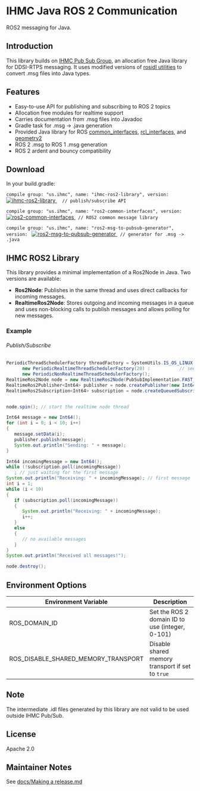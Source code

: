 # IHMC Java ROS 2 Communication


ROS2 messaging for Java.

## Introduction

This library builds on [IHMC Pub Sub Group](https://github.com/ihmcrobotics/ihmc-pub-sub-group), an allocation free Java library for DDSI-RTPS messaging. It uses modified versions of [rosidl utilities](https://github.com/ros2/rosidl) to convert .msg files into Java types.

## Features

- Easy-to-use API for publishing and subscribing to ROS 2 topics
- Allocation free modules for realtime support
- Carries documentation from .msg files into Javadoc
- Gradle task for .msg -> .java generation
- Provided Java library for ROS [common_interfaces](https://github.com/ros2/common_interfaces), [rcl_interfaces](https://github.com/ros2/rcl_interfaces), and [geometry2](https://github.com/ros2/geometry2)
- ROS 2 .msg to ROS 1 .msg generation
- ROS 2 ardent and bouncy compatibility

## Download

In your build.gradle:

`compile group: "us.ihmc", name: "ihmc-ros2-library", version: `
[ ![ihmc-ros2-library](https://maven-badges.herokuapp.com/maven-central/us.ihmc/ihmc-ros2-library/badge.svg?style=plastic) ](https://maven-badges.herokuapp.com/maven-central/us.ihmc/ihmc-ros2-library)
`  // publish/subscribe API`
 
`compile group: "us.ihmc", name: "ros2-common-interfaces", version: `
[ ![ros2-common-interfaces](https://maven-badges.herokuapp.com/maven-central/us.ihmc/ros2-common-interfaces/badge.svg?style=plastic) ](https://maven-badges.herokuapp.com/maven-central/us.ihmc/ros2-common-interfaces)
` // ROS2 common message library`

`compile group: "us.ihmc", name: "ros2-msg-to-pubsub-generator", version: `
[ ![ros2-msg-to-pubsub-generator](https://maven-badges.herokuapp.com/maven-central/us.ihmc/ros2-msg-to-pubsub-generator/badge.svg?style=plastic) ](https://maven-badges.herokuapp.com/maven-central/us.ihmc/ros2-msg-to-pubsub-generator)
` // generator for .msg -> .java`

## IHMC ROS2 Library

This library provides a minimal implementation of a Ros2Node in Java. Two versions are available:

- **Ros2Node**: Publishes in the same thread and uses direct callbacks for incoming messages.
- **RealtimeRos2Node**:	Stores outgoing and incoming messages in a queue and uses non-blocking calls to publish messages and allows polling for new messages.

### Example

###### Publish/Subscribe

```java
PeriodicThreadSchedulerFactory threadFactory = SystemUtils.IS_OS_LINUX ? // realtime threads only work on linux
      new PeriodicRealtimeThreadSchedulerFactory(20) :           // see https://github.com/ihmcrobotics/ihmc-realtime
      new PeriodicNonRealtimeThreadSchedulerFactory();                   // to setup realtime threads
RealtimeRos2Node node = new RealtimeRos2Node(PubSubImplementation.FAST_RTPS, threadFactory, "NonRealtimeRos2PublishSubscribeExample", "/us/ihmc");
RealtimeRos2Publisher<Int64> publisher = node.createPublisher(new Int64PubSubType(), "/example", Ros2QosProfile.KEEP_HISTORY(3), 10);
RealtimeRos2Subscription<Int64> subscription = node.createQueuedSubscription(new Int64PubSubType(), "/example", Ros2QosProfile.KEEP_HISTORY(3), 10);


node.spin(); // start the realtime node thread

Int64 message = new Int64();
for (int i = 0; i < 10; i++)
{
   message.setData(i);
   publisher.publish(message);
   System.out.println("Sending: " + message);
}

Int64 incomingMessage = new Int64();
while (!subscription.poll(incomingMessage))
   ; // just waiting for the first message
System.out.println("Receiving: " + incomingMessage); // first message
int i = 1;
while (i < 10)
{
   if (subscription.poll(incomingMessage))
   {
      System.out.println("Receiving: " + incomingMessage);
      i++;
   }
   else
   {
      // no available messages
   }
}
System.out.println("Received all messages!");

node.destroy();
```

## Environment Options
| Environment Variable                | Description                                      |
|-------------------------------------|--------------------------------------------------|
| ROS_DOMAIN_ID                       | Set the ROS 2 domain ID to use (integer, 0-101)  |
| ROS_DISABLE_SHARED_MEMORY_TRANSPORT | Disable shared memory transport if set to `true` |

## Note

The intermediate .idl files generated by this library are not valid to be used outside IHMC Pub/Sub. 

## License

Apache 2.0

## Maintainer Notes

See [docs/Making a release.md](docs/Making%20a%20release.md)
 